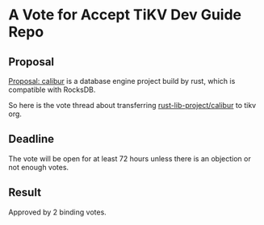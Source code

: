 # A Vote for Accept TiKV Dev Guide Repo

## Proposal

[Proposal: calibur](https://github.com/rust-lib-project/calibur) is a database engine project build by rust, which is compatible with RocksDB.

So here is the vote thread about transferring [rust-lib-project/calibur](https://github.com/rust-lib-project/calibur) to tikv org.

## Deadline

The vote will be open for at least 72 hours unless there is an objection or not enough votes.

## Result

Approved by 2 binding votes.

